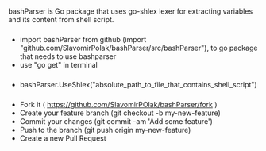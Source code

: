 ###

bashParser is Go package that uses go-shlex lexer for extracting variables and its content from shell script.

###

- import bashParser from github (import "github.com/SlavomirPolak/bashParser/src/bashParser"), to go package that needs to use bashparser
- use "go get" in terminal

###

- bashParser.UseShlex("absolute_path_to_file_that_contains_shell_script")

###

- Fork it ( https://github.com/SlavomirPOlak/bashParser/fork )
- Create your feature branch (git checkout -b my-new-feature)
- Commit your changes (git commit -am 'Add some feature')
- Push to the branch (git push origin my-new-feature)
- Create a new Pull Request
